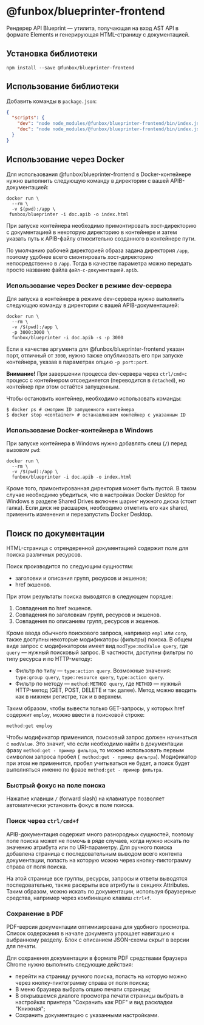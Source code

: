 # @funbox/blueprinter-frontend

Рендерер API Blueprint — утилита, получающая на вход AST API в формате Elements
и генерирующая HTML-страницу с документацией.

## Установка библиотеки

```
npm install --save @funbox/blueprinter-frontend
```

## Использование библиотеки

Добавить команды в `package.json`:

```json
{
  "scripts": {
    "dev": "node node_modules/@funbox/blueprinter-frontend/bin/index.js -i doc.apib -s -p 3000",
    "doc": "node node_modules/@funbox/blueprinter-frontend/bin/index.js -i doc.apib -o index.html"
  }
}
```

## Использование через Docker

Для использования @funbox/blueprinter-frontend в Docker-контейнере нужно
выполнить следующую команду в директории с вашей APIB-документацией:

```
docker run \
  --rm \
  -v $(pwd):/app \
 funbox/blueprinter -i doc.apib -o index.html
```

При запуске контейнера необходимо примонтировать хост-директорию с документацией
в некоторую директорию в контейнере и затем указать путь к APIB-файлу
относительно созданного в контейнере пути.

По умолчанию рабочей директорией образа задана директория `/app`, поэтому
удобнее всего смонтировать хост-директорию непосредственно в `/app`. Тогда в
качестве параметра можно передать просто название файла
`файл-с-документацией.apib`.

### Использование через Docker в режиме dev-сервера

Для запуска в контейнере в режиме dev-сервера нужно выполнить следующую команду
в директории с вашей APIB-документацией:

```
docker run \
  --rm \
  -v /$(pwd):/app \
  -p 3000:3000 \
  funbox/blueprinter -i doc.apib -s -p 3000
```

Если в качестве аргумента для @funbox/blueprinter-frontend указан порт, отличный
от `3000`, нужно также опубликовать его при запуске контейнера, указав в
параметрах опцию `-p port:port`.

**Внимание!** При завершении процесса dev-сервера через `ctrl/cmd+c` процесс с
контейнером отсоединяется (переводится в `detached`), но контейнер при этом
остаётся запущенным.

Чтобы остановить контейнер, необходимо использовать команды:

```
$ docker ps # смотрим ID запущенного контейнера
$ docker stop <container> # останавливаем контейнер с указанным ID
```

### Использование Docker-контейнера в Windows

При запуске контейнера в Windows нужно добавлять слеш (`/`) перед вызовом `pwd`:

```
docker run \
  --rm \
  -v /$(pwd):/app \
  funbox/blueprinter -i doc.apib -o index.html
```

Кроме того, примонтированная директория может быть пустой. В таком случае
необходимо убедиться, что в настройках Docker Desktop for Windows в разделе
Shared Drives включен шаринг нужного диска (стоит галка). Если диск не расшарен,
необходимо отметить его как shared, применить изменения и перезапустить Docker
Desktop.

## Поиск по документации

HTML-страница с отрендеренной документацией содержит поле для поиска различных
ресурсов.

Поиск производится по следующим сущностям:

- заголовки и описания групп, ресурсов и экшенов;
- href экшенов.

При этом результаты поиска выводятся в следующем порядке:

1. Совпадения по href экшенов.
2. Совпадения по заголовкам групп, ресурсов и экшенов.
3. Совпадения по описаниям групп, ресурсов и экшенов.

Кроме ввода обычного поискового запроса, например `empl` или `сотр`, также
доступны некоторые модификаторы (фильтры) поиска. В общем виде запрос с
модификатором имеет вид `modType:modValue query`, где `query` — нужный поисковый
запрос. В частности, доступны фильтры по типу ресурса и по HTTP-методу:

- Фильтр по типу — `type:action query`. Возможные значения: `type:group query`,
  `type:resource query`, `type:action query`.
- Фильтр по методу — `method:METHOD query`, где `METHOD` — нужный HTTP-метод
  (GET, POST, DELETE и так далее). Метод можно вводить как в нижнем регистре,
  так и в верхнем.

Таким образом, чтобы вывести только GET-запросы, у которых href содержит
`employ`, можно ввести в поисковой строке:

```
method:get employ
```

Чтобы модификатор применился, поисковый запрос должен начинаться с `modValue`.
Это значит, что если необходимо найти в документации фразу
`method:get - пример фильтра`, то можно использовать первым символом запроса
пробел (` method:get - пример фильтра`). Модификатор при этом не применится,
пробел учитываться не будет, а поиск будет выполняться именно по фразе
`method:get - пример фильтра`.

### Быстрый фокус на поле поиска

Нажатие клавиши `/` (forward slash) на клавиатуре позволяет автоматически
установить фокус в поле поиска.

### Поиск через `ctrl/cmd+f`

APIB-документация содержит много разнородных сущностей, поэтому поле поиска
может не помочь в ряде случаев, когда нужно искать по значению атрибута или по
URI-параметру. Для ручного поиска добавлена страница с последовательным выводом
всего контента документации, попасть на которую можно через кнопку-пиктограмму
справа от поля поиска.

На этой странице все группы, ресурсы, запросы и ответы выводятся
последовательно, также раскрыты все атрибуты в секциях Attributes. Таким
образом, можно искать по документации, используя браузерные средства, например
через комбинацию клавиш `ctrl+f`.

### Сохранение в PDF

PDF-версия документации оптимизирована для удобного просмотра. 
Список содержания в начале документа упрощает навигацию к выбранному разделу. 
Блок с описанием JSON-схемы скрыт в версии для печати. 

Для сохранения документации в формате PDF средствами браузера Chrome нужно выполнить следующие действия: 
- перейти на страницу ручного поиска, попасть на которую можно через 
кнопку-пиктограмму справа от поля поиска;
- В меню браузера выбрать опцию печати страницы;
- В открывшемся диалоге просмотра печати страницы выбрать в настройках принтера "Сохранить как PDF"
и вид раскладки "Книжная";
- Сохранить документацию с указанными настройками.
